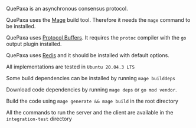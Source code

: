 QuePaxa is an asynchronous consensus protocol.  

[//]: # (The corresponding paper is in the [quepaxa-doc]&#40;https://github.com/dedis/quepaxa-doc&#41; repository.)

QuePaxa uses the [Mage](https://magefile.org/) build tool. Therefore it needs the ```mage``` command to be installed.


QuePaxa uses [Protocol Buffers](https://developers.google.com/protocol-buffers/).
It requires the ```protoc``` compiler with the ```go``` output plugin installed.


QuePaxa uses [Redis](https://redis.io/topics/quickstart) and it should be installed with default options.

All implementations are tested in ```Ubuntu 20.04.3 LTS```

Some build dependencies can be installed by running ```mage builddeps```

Download code dependencies by running ```mage deps``` or ```go mod vendor```.

Build the code using ```mage generate && mage build``` in the root directory

All the commands to run the server and the client are available in the ```integration-test``` directory
